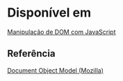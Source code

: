 # Disponível em

[Manipulação de DOM com JavaScript](https://www.youtube.com/watch?v=UftSB4DaRU4)

## Referência

[Document Object Model (Mozilla)](https://developer.mozilla.org/en-US/docs/Web/API/Document_Object_Model)
